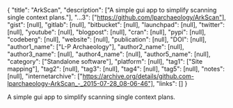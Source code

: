 {
  "title": "ArkScan",
  "description": ["A simple gui app to simplify scanning single context plans."],
  "...3": ["https://github.com/lparchaeology/ArkScan"],
  "gist": [null],
  "gitlab": [null],
  "bitbucket": [null],
  "launchpad": [null],
  "twitter": [null],
  "youtube": [null],
  "blogpost": [null],
  "cran": [null],
  "pypi": [null],
  "codeberg": [null],
  "website": [null],
  "publication": [null],
  "DOI": [null],
  "author1_name": ["L-P Archaeology"],
  "author2_name": [null],
  "author3_name": [null],
  "author4_name": [null],
  "author5_name": [null],
  "category": ["Standalone software"],
  "platform": [null],
  "tag1": ["Site mapping"],
  "tag2": [null],
  "tag3": [null],
  "tag4": [null],
  "tag5": [null],
  "notes": [null],
  "internetarchive": ["https://archive.org/details/github.com-lparchaeology-ArkScan_-_2015-07-28_08-06-46"],
  "links": []
}

<!-- Generated by csv2md.R – do not edit by hand -->

A simple gui app to simplify scanning single context plans.